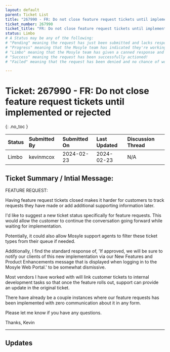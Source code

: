 ```yaml
---
layout: default
parent: Ticket List
title: "267990 - FR: Do not close feature request tickets until implemented or rejected"
ticket_number: 267990
ticket_title: "FR: Do not close feature request tickets until implemented or rejected"
status: Limbo
# A Status may be any of the following:
# "Pending" meaning the request has just been submitted and lacks response.
# "Progress" meaning that the Mosyle team has indicated they're working on it.
# "Limbo" meaning that the Mosyle team has given a canned response and the request has been closed without much of a followup.
# "Success" meaning the request has been successfully actioned!
# "Failed" meaning that the request has been denied and no chance of working on it 😔

---
```


# Ticket: 267990 - FR: Do not close feature request tickets until implemented or rejected
{: .no_toc }
  
| Status | Submitted By | Submitted On | Last Updated | Discussion Thread |
|:---|:---|:---|:---|:---|
| Limbo | kevinmcox | 2024-02-23 | 2024-02-23 | N/A |

## Ticket Summary / Intial Message:

FEATURE REQUEST:

Having feature request tickets closed makes it harder for customers to track requests they have made or add additional supporting information later.

I'd like to suggest a new ticket status specifically for feature requests. This would allow the customer to continue the conversation going forward while waiting for implementation.

Potentially, it could also allow Mosyle support agents to filter these ticket types from their queue if needed.

Additionally, I find the standard response of, 'If approved, we will be sure to notify our clients of this new implementation via our New Features and Product Enhancements message that is displayed when logging in to the Mosyle Web Portal.' to be somewhat dismissive.

Most vendors I have worked with will link customer tickets to internal development tasks so that once the feature rolls out, support can provide an update in the original ticket.

There have already be a couple instances where our feature requests has been implemented with zero communication about it in any form.

Please let me know if you have any questions.

Thanks,
Kevin

---

## Updates

<!-- 
Please do descending order for recency, oldest -> most recent
Replace line breaks with <br><br> tags

Quick template:

### Date YYYY-MM-DD

|From: | Mosyle Support |
|:---|:---|
|| *Paragraph 1<br><br>Paragraph 2<br><br>Paragraph 3<br><br>.* |

-->
